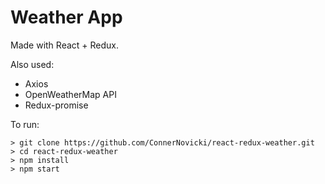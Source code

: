 # Weather App
Made with React + Redux.

Also used:
- Axios
- OpenWeatherMap API
- Redux-promise

To run:
```
> git clone https://github.com/ConnerNovicki/react-redux-weather.git
> cd react-redux-weather
> npm install
> npm start
```
